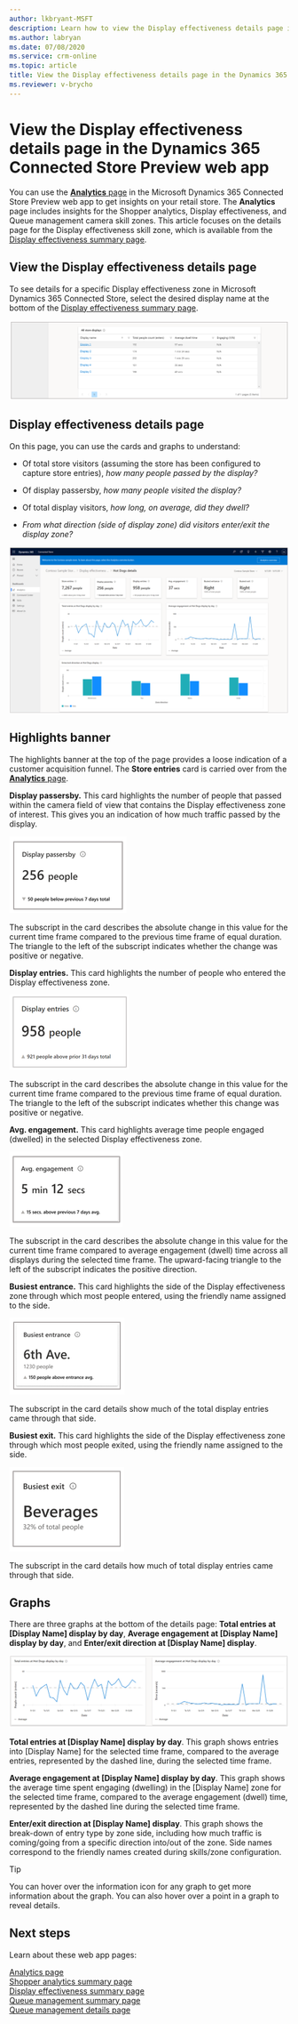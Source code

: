 ```yaml
---
author: lkbryant-MSFT
description: Learn how to view the Display effectiveness details page in the Dynamics 365 Connected Store Preview web app to get insights on your store
ms.author: labryan
ms.date: 07/08/2020
ms.service: crm-online
ms.topic: article
title: View the Display effectiveness details page in the Dynamics 365 Connected Store Preview web app
ms.reviewer: v-brycho
---
```


# View the Display effectiveness details page in the Dynamics 365 Connected Store Preview web app

You can use the [**Analytics** page](web-app-get-insights.md) in the Microsoft Dynamics 365 Connected Store Preview web app to get insights on your retail store. The **Analytics** page includes insights for the Shopper analytics, Display effectiveness, and Queue management camera skill zones. This article focuses on the details page for the Display effectiveness skill zone, which is available from the [Display effectiveness summary page](display-effectiveness-summary-page.md). 

## View the Display effectiveness details page

To see details for a specific Display effectiveness zone in Microsoft Dynamics 365 Connected Store, select the desired display name at the bottom of the 
[Display effectiveness summary page](display-effectiveness-summary-page.md).

![Details for specific display effectiveness zone](media/analytics-29.PNG "Details for specific display effectiveness zone")

## Display effectiveness details page

On this page, you can use the cards and graphs to understand:

- Of total store visitors (assuming the store has been configured to capture store entries), *how many people passed by the 
display?*

- Of display passersby, *how many people visited the display?*

- Of total display visitors, *how long, on average, did they dwell?*

- *From what direction (side of display zone) did visitors enter/exit the display zone?*

![Display effectiveness details page](media/analytics-30.PNG "Display effectiveness details page")

## Highlights banner

The highlights banner at the top of the page provides a loose indication of a customer acquisition funnel. The **Store entries** card is carried over from the [**Analytics** page](web-app-get-insights.md). 

**Display passersby.** This card highlights the number of people that passed within the camera field of view that contains the 
Display effectiveness zone of interest. This gives you an indication of how much traffic passed by the display. 

![Display passersby card](media/analytics-32.PNG "Display passersby card")

The subscript in the card describes the absolute change in this value for the current time frame compared to the previous time frame of equal duration. The triangle to the left of the subscript indicates whether the change was positive or negative. 

**Display entries.** This card highlights the number of people who entered the Display effectiveness zone. 

![Display entries card](media/analytics-33.PNG "Display entries card")

The subscript in the card describes the absolute change in this value for the current time frame compared to the previous time frame of equal duration. The triangle to the left of the subscript indicates whether this change was positive or negative. 

**Avg. engagement.** This card highlights average time people engaged (dwelled) in the selected Display effectiveness zone. 

![Average engagement card](media/analytics-34.PNG "Average engagement card")

The subscript in the card describes the absolute change in this value for the current time frame compared to average engagement (dwell) time across all displays during the selected time frame. The upward-facing triangle to the left of the subscript indicates the positive direction. 

**Busiest entrance.** This card highlights the side of the Display effectiveness zone through which most people entered, 
using the friendly name assigned to the side. 

![Busiest entrance card](media/analytics-20.PNG "Busiest entrance card")

The subscript in the card details show much of the total display entries came through that side.

**Busiest exit.** This card highlights the side of the Display effectiveness zone through which most people exited, using the 
friendly name assigned to the side. 

![Busiest exit card](media/analytics-36.PNG "Busiest exit card")

The subscript in the card details how much of total display entries came through that side.

## Graphs

There are three graphs at the bottom of the details page: **Total entries at [Display Name] display by day**, **Average engagement at [Display Name] display by day**, and **Enter/exit direction at [Display Name] display**.

![Display 1 display footfall card](media/analytics-37.PNG "Display 1 display footfall card")

**Total entries at [Display Name] display by day**. This graph shows entries into [Display Name] for the selected time frame, compared to the average 
entries, represented by the dashed line, during the selected time frame.

**Average engagement at [Display Name] display by day**. This graph shows the average time spent engaging (dwelling) in the [Display Name] zone for the selected time frame, compared to the average engagement (dwell) time, represented by the dashed line during the selected time frame.

**Enter/exit direction at [Display Name] display**. This graph shows the break-down of entry type by zone side, including how much traffic is 
coming/going from a specific direction into/out of the zone. Side names correspond to the friendly names created during skills/zone 
configuration. 

> [!TIP]
> You can hover over the information icon for any graph to get more information about the graph. You can also hover over a point 
in a graph to reveal details.

## Next steps

Learn about these web app pages:

[Analytics page](web-app-get-insights.md)<br>
[Shopper analytics summary page](shopper-analytics-summary-page.md)<br>
[Display effectiveness summary page](display-effectiveness-summary-page.md)<br>
[Queue management summary page](queue-management-summary-page.md)<br>
[Queue management details page](queue-management-details-page.md)
